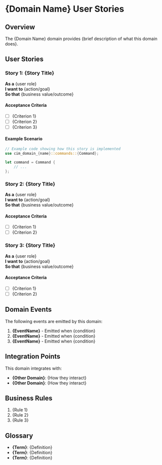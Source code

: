 # {Domain Name} User Stories

## Overview

The {Domain Name} domain provides {brief description of what this domain does}.

## User Stories

### Story 1: {Story Title}

**As a** {user role}  
**I want to** {action/goal}  
**So that** {business value/outcome}

#### Acceptance Criteria
- [ ] {Criterion 1}
- [ ] {Criterion 2}
- [ ] {Criterion 3}

#### Example Scenario
```rust
// Example code showing how this story is implemented
use cim_domain_{name}::commands::{Command};

let command = Command {
    // ...
};
```

### Story 2: {Story Title}

**As a** {user role}  
**I want to** {action/goal}  
**So that** {business value/outcome}

#### Acceptance Criteria
- [ ] {Criterion 1}
- [ ] {Criterion 2}

### Story 3: {Story Title}

**As a** {user role}  
**I want to** {action/goal}  
**So that** {business value/outcome}

#### Acceptance Criteria
- [ ] {Criterion 1}
- [ ] {Criterion 2}

## Domain Events

The following events are emitted by this domain:

1. **{EventName}** - Emitted when {condition}
2. **{EventName}** - Emitted when {condition}
3. **{EventName}** - Emitted when {condition}

## Integration Points

This domain integrates with:

- **{Other Domain}**: {How they interact}
- **{Other Domain}**: {How they interact}

## Business Rules

1. {Rule 1}
2. {Rule 2}
3. {Rule 3}

## Glossary

- **{Term}**: {Definition}
- **{Term}**: {Definition}
- **{Term}**: {Definition} 